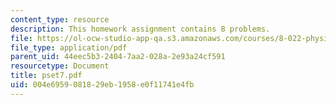 ```yaml
---
content_type: resource
description: This homework assignment contains 8 problems.
file: https://ol-ocw-studio-app-qa.s3.amazonaws.com/courses/8-022-physics-ii-electricity-and-magnetism-fall-2004/004e6959081829eb1958e0f11741e4fb_pset7.pdf
file_type: application/pdf
parent_uid: 44eec5b3-2404-7aa2-028a-2e93a24cf591
resourcetype: Document
title: pset7.pdf
uid: 004e6959-0818-29eb-1958-e0f11741e4fb
---
```

